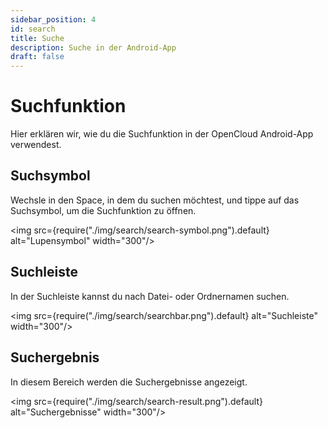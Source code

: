 ```yaml
---
sidebar_position: 4
id: search
title: Suche
description: Suche in der Android-App
draft: false
---
```


# Suchfunktion

Hier erklären wir, wie du die Suchfunktion in der OpenCloud Android-App verwendest.

## Suchsymbol

Wechsle in den Space, in dem du suchen möchtest, und tippe auf das Suchsymbol, um die Suchfunktion zu öffnen.

<img src={require("./img/search/search-symbol.png").default} alt="Lupensymbol" width="300"/>

## Suchleiste

In der Suchleiste kannst du nach Datei- oder Ordnernamen suchen.

<img src={require("./img/search/searchbar.png").default} alt="Suchleiste" width="300"/>

## Suchergebnis

In diesem Bereich werden die Suchergebnisse angezeigt.

<img src={require("./img/search/search-result.png").default} alt="Suchergebnisse" width="300"/>
